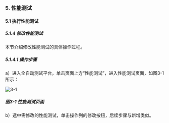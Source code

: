 ### 5. 性能测试

#### 5.1 执行性能测试

##### 5.1.4 修改性能测试

本节介绍修改性能测试的具体操作过程。

##### 5.1.4.1 操作步骤

a）进入全自动测试平台，单击页面上方“性能测试”，进入性能测试页面，如图3-1所示：

![3-1](https://www.feisuanyz.com/fstest/xncs/5.png)

##### 图3-1 性能测试页面

b）选中需修改的性能测试，单击操作列的修改按钮，后续步骤与新增类似。
